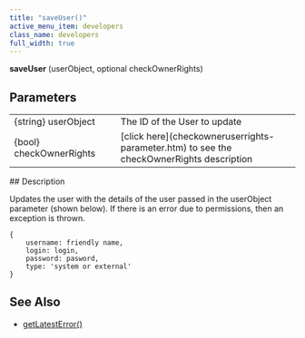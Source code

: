 ```yaml
---
title: "saveUser()"
active_menu_item: developers
class_name: developers
full_width: true
---
```



**saveUser** (userObject, optional checkOwnerRights)

## Parameters

<table>
<tr>
<td width="183">
{string} userObject

</td>
<td width="15">
</td>
<td width="682">
The ID of the User to update

</td>
</tr>
<tr>
<td width="183">
{bool} checkOwnerRights

</td>
<td width="15">
</td>
<td width="682">
[click here](checkowneruserrights-parameter.htm) to see the checkOwnerRights description

</td>
</tr>
</table>
## Description

Updates the user with the details of the user passed in the userObject parameter (shown below). If there is an error due to permissions, then an exception is thrown.

    {
        username: friendly name, 
        login: login, 
        password: pasword, 
        type: 'system or external'
    }
     
   

## See Also

 - [getLatestError()](../../ssj-object/miscellaneous/getlatesterror)


